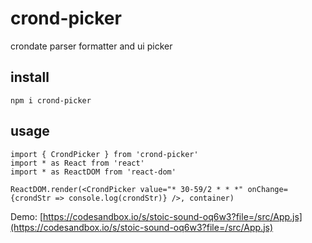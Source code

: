 # crond-picker
crondate  parser formatter and ui picker 

## install
`npm i crond-picker`

## usage
```tsx
import { CrondPicker } from 'crond-picker'
import * as React from 'react'
import * as ReactDOM from 'react-dom'

ReactDOM.render(<CrondPicker value="* 30-59/2 * * *" onChange={crondStr => console.log(crondStr)} />, container)
```

Demo: [https://codesandbox.io/s/stoic-sound-oq6w3?file=/src/App.js](https://codesandbox.io/s/stoic-sound-oq6w3?file=/src/App.js)
